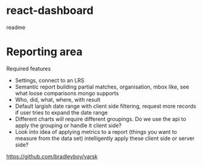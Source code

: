 # react-dashboard
readme

<div>
  <h1>Reporting area</h1>
  <p>
    Required features
  </p>
  <ul>
    <li>Settings, connect to an LRS</li>
    <li>Semantic report building partial matches, organisation, mbox like, see what loose comparisons mongo supports</li>
    <li>Who, did, what, where, with result</li>
    <li>Default largish date range with client side filtering, request more records if user tries to expand the date range</li>
    <li>Different charts will require different groupings. Do we use the api to apply the grouping or handle it client side?</li>
    <li>Look into idea of applying metrics to a report (things you want to measure from the data set) intelligently apply these client side or server side?</li>
    <JsonEditor cursor={this.cursors.test_tree} />
  </ul>      
</div>

https://github.com/bradleyboy/yarsk